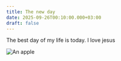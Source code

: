 ```yaml
---
title: The new day
date: 2025-09-26T00:10:00.000+03:00
draft: false
---
```

The best day of my life is today. I love jesus



![](/uploads/apple.png "An apple")
